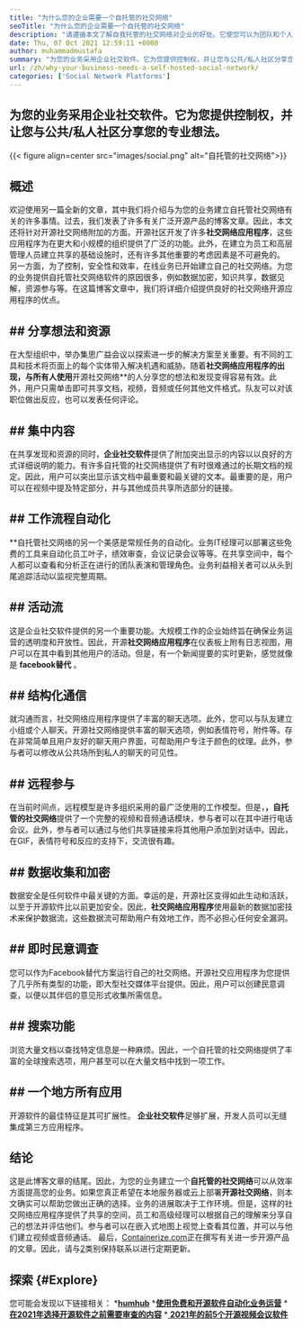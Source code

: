 ```yaml
---
title: "为什么您的企业需要一个自托管的社交网络" 
seoTitle: "为什么您的企业需要一个自托管的社交网络" 
description: "请遵循本文了解自我托管的社交网络对企业的好处。它使您可以为团队和个人建立公共/私人空间。" 
date: Thu, 07 Oct 2021 12:59:11 +0000
author: muhammadmustafa
summary: "为您的业务采用企业社交软件。它为您提供控制权，并让您与公共/私人社区分享您的专业想法。" 
url: /zh/why-your-business-needs-a-self-hosted-social-network/
categories: ['Social Network Platforms']
---
```


## 为您的业务采用企业社交软件。它为您提供控制权，并让您与公共/私人社区分享您的专业想法。

{{< figure align=center src="images/social.png" alt="自托管的社交网络">}}


## 概述
欢迎使用另一篇全新的文章，其中我们将介绍与为您的业务建立自托管社交网络有关的许多事情。过去，我们发表了许多有关广泛开源产品的博客文章。因此，本文还将针对开源社交网络附加的方面。开源社区开发了许多**社交网络应用程序**，这些应用程序为在更大和小规模的组织提供了广泛的功能。此外，在建立为员工和高层管理人员建立共享的基础设施时，还有许多其他重要的考虑因素是不可避免的。
另一方面，为了控制，安全性和效率，在线业务已开始建立自己的社交网络。为您的业务提供自托管社交网络软件的原因很多，例如数据加密，知识共享，数据见解，资源参与等。在这篇博客文章中，我们将详细介绍提供良好的社交网络开源应用程序的优点。

## ## 分享想法和资源
在大型组织中，举办集思广益会议以探索进一步的解决方案至关重要。有不同的工具和技术将页面上的每个实体带入解决机遇和威胁。随着**社交网络应用程序的出现，与所有人使用**开源社交网络**的人分享您的想法和发现变得容易有效。此外，用户只需单击即可共享文档，视频，音频或任何其他文件格式。队友可以对该职位做出反应，也可以发表任何评论。

## ## 集中内容
在共享发现和资源的同时，**企业社交软件**提供了附加突出显示的内容以以良好的方式详细说明的能力。有许多自托管的社交网络提供了有时很难通过的长期文档的规定。因此，用户可以突出显示该文档中最重要和最关键的文本。最重要的是，用户可以在视频中提及特定部分，并与其他成员共享所选部分的链接。

## ## 工作流程自动化
**自托管社交网络的另一个美感是常规任务的自动化。业务IT经理可以部署这些免费的工具来自动化员工叶子，绩效审查，会议记录会议等等。在共享空间中，每个人都可以查看和分析正在进行的团队表演和管理角色。业务利益相关者可以从头到尾追踪活动以监视完整周期。

## ## 活动流
这是企业社交软件提供的另一个重要功能。大规模工作的企业始终旨在确保业务运营的透明度和开放性。因此，开源**社交网络应用程序**在仪表板上附有日志视图，用户可以在其中看到其他用户的活动。但是，有一个新闻提要的实时更新，感觉就像是 **facebook替代** 。

## ## 结构化通信
就沟通而言，社交网络应用程序提供了丰富的聊天选项。此外，您可以与队友建立小组或个人聊天。开源社交网络提供丰富的聊天选项，例如表情符号，附件等。存在非常简单且用户友好的聊天用户界面，可帮助用户专注于颜色的纹理。此外，参与者可以修改从公共场所到私人的聊天的可见性。

## ## 远程参与
在当前时间点，远程模型是许多组织采用的最广泛使用的工作模型。但是，**，自托管的社交网络**提供了一个完整的视频和音频通话模块，参与者可以在其中进行电话会议。此外，参与者可以通过与他们共享链接来将其他用户添加到对话中。因此，在GIF，表情符号和反应的支持下，交流很有趣。

## ## 数据收集和加密
数据安全是任何软件中最关键的方面。幸运的是，开源社区变得如此生动和活跃，以至于开源软件比以前更加安全。因此，**社交网络应用程序**使用最新的数据加密技术来保护数据流，这些数据流可帮助用户有效地工作，而不必担心任何安全漏洞。

## ## 即时民意调查
您可以作为Facebook替代方案运行自己的社交网络。开源社交应用程序为您提供了几乎所有类型的功能，即大型社交媒体平台提供。因此，用户可以创建民意调查，以便以其伴侣的意见形式收集所需信息。

## ## 搜索功能
浏览大量文档以查找特定信息是一种麻烦。因此，一个自托管的社交网络提供了丰富的全球搜索选项，用户甚至可以在大量文档中找到一项工作。

## ## 一个地方所有应用
开源软件的最佳特征是其可扩展性。 **企业社交软件**足够扩展，开发人员可以无缝集成第三方应用程序。

## 结论
这是此博客文章的结尾。因此，为您的业务建立一个**自托管的社交网络**可以从效率方面提高您的业务。如果您真正希望在本地服务器或云上部署**开源社交网络**，则本文确实可以帮助您做出正确的选择。业务的进展取决于工作环境。但是，这样的社交网络应用程序提供了共享的空间，员工和高级经理可以根据自己的理解来分享自己的想法并评估他们。参与者可以在嵌入式地图上视觉上查看其位置，并可以与他们建立视频或音频通话。
最后，[Containerize.com][1]正在撰写有关进一步开源产品的文章。因此，请与[2]类别保持联系以进行定期更新。

## 探索 {#Explore}
您可能会发现以下链接相关：
  ***[humhub][3]** 
  ***[使用免费和开源软件自动化业务运营][4]** 
  ***[在2021年选择开源软件之前需要审查的内容][5]** 
  *[ **2021年的前5个开源视频会议软件** ][6]

  
[1]: https://www.containerize.com/
[2]: https://products.containerize.com/social-network-platforms/
[3]: https://products.containerize.com/social-network-platforms/humhub/
[4]: https://blog.containerize.com/blogging/automate-business-operations-using-open-source-software/
[5]: https://blog.containerize.com/cmdb-software/things-to-review-before-opting-open-source-software-in-2021/
[6]: https://blog.containerize.com/video-conferencing-software/top-5-open-source-video-conferencing-software-of-2021/
